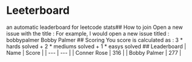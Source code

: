 # Leeterboard
an automatic leaderboard for leetcode stats## How to join
Open a new issue with the title : <leetcode username> <first name> <last name>  For example, I would open a new issue titled : bobbypalmer Bobby Palmer  ## Scoring
You score is calculated as : 3 * hards solved + 2 * mediums solved + 1 * easys solved  ## Leaderboard
| Name | Score |
| --- | --- |
| Conner Rose | 316 |
| Bobby Palmer | 277 |
